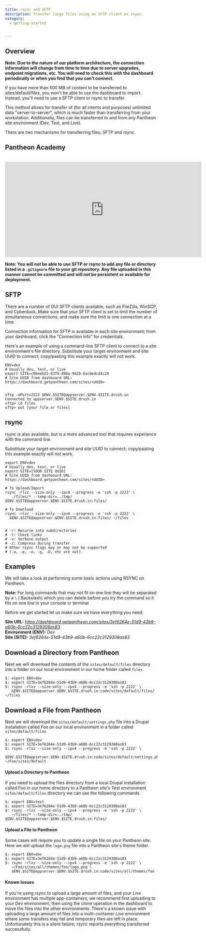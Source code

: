 ```yaml
---
title: rsync and SFTP
description: Transfer large files using an SFTP client or rsync.
category:
  - getting-started


---
```


 ## Overview

 **Note: Due to the nature of our platform architecture, the connection information will change from time to time due to server upgrades, endpoint migrations, etc. You will need to check this with the dashboard periodically or when you find that you can’t connect.**  

If you have more than 500 MB of content to be transferred to sites/default/files, you won't be able to use the dashboard to import. Instead, you'll need to use a SFTP client or rsync to transfer.

This method allows for transfer of (for all intents and purposes) unlimited data "server-to-server", which is much faster than transferring from your workstation. Additionally, files can be transferred to and from any Pantheon site environment (Dev, Test, and Live).

There are two mechanisms for transferring files; SFTP and rsync.

## Pantheon Academy
​<iframe allowfullscreen="" frameborder="0" height="315" src="http://www.youtube.com/embed/BqatUtBlHGI?rel=0" width="650"></iframe>

**Note: You will not be able to use SFTP or rsync to add any file or directory listed in a `.gitignore` file to your git repository. Any file uploaded in this manner cannot be committed and will not be persistent or available for deployment.**

## SFTP

There are a number of GUI SFTP clients available, such as FileZilla, WinSCP, and Cyberduck. Make sure that your SFTP client is set to limit the number of simultaneous connections, and make sure the limit is one connection at a time.

Connection information for SFTP is available in each site environment; from your dashboard, click the "Connection Info" for credentials.

Here's an example of using a command-line SFTP client to connect to a site environment's file directory. Substitute your target environment and site UUID to connect; copy/pasting this example exactly will not work.

    ENV=dev
    # Usually dev, test, or live
    export SITE=c9beeb22-63f9-498a-942b-6ac0edcd4c29
    # Site UUID from dashboard URL: https://dashboard.getpantheon.com/sites/<UUID>


    sftp -oPort=2222 $ENV.$SITE@appserver.$ENV.$SITE.drush.in
    Connected to appserver.$ENV.$SITE.drush.in
    sftp> cd files
    sftp> put [your file or files]

## rsync

rsync is also available, but is a more advanced tool that requires experience with the command line.

Substitute your target environment and site UUID to connect; copy/pasting this example exactly will not work.

    export ENV=dev
    # Usually dev, test, or live
    export SITE=[YOUR SITE UUID]
    # Site UUID from dashboard URL: https://dashboard.getpantheon.com/sites/<UUID>

    # To Upload/Import
    rsync -rlvz --size-only --ipv4 --progress -e 'ssh -p 2222' \
       ./files/* --temp-dir=../tmp/ $ENV.$SITE@appserver.$ENV.$SITE.drush.in:files/

    # To Download
    rsync -rlvz --size-only --ipv4 --progress -e 'ssh -p 2222' \
      $ENV.$SITE@appserver.$ENV.$SITE.drush.in:files/ ~/files


    # -r: Recurse into subdirectories
    # -l: Check links
    # -v: Verbose output
    # -z: Compress during transfer
    # Other rsync flags may or may not be supported
    # (-a, -p, -o, -g, -D, etc are not).

## Examples

We will take a look at performing some basic actions using RSYNC on Pantheon.

**Note:** For long commands that may not fit on one line they will be separated by a `\` ( Backslash) which you can delete before you try the command so it fits on one line in your console or terminal

Before we get started let us make sure we have everything you need:

**Site URL:** _https://dashboard.getpantheon.com/sites/3ef6264e-51d9-43b9-a60b-6cc22c3129308as83_  
**Environment (ENV):** _Dev_  
**Site (SITE):** _3ef6264e-51d9-43b9-a60b-6cc22c3129308as83_

## Download a Directory from Pantheon

Next we will download the contents of the `sites/default/files` directory into a folder on our local environment in our home folder called `files`

    $: export ENV=dev  
    $: export SITE=3ef6264e-51d9-43b9-a60b-6cc22c3129308as83
    $: rsync -rlvz --size-only --ipv4 --progress -e 'ssh -p 2222' \
       $ENV.$SITE@appserver.$ENV.$SITE.drush.in:code/sites/default/files/ ~/files

## Download a File from Pantheon

Next we will download the `sites/default/settings.php` file into a Drupal installation called _Foo_ on our local environment in a folder called `sites/default/files`

    $: export ENV=dev  
    $: export SITE=3ef6264e-51d9-43b9-a60b-6cc22c3129308as83
    $: rsync -rlvz --size-only --ipv4 --progress -e 'ssh -p 2222' \
       $ENV.$SITE@appserver.$ENV.$SITE.drush.in:code/sites/default/settings.php ~/Foo/sites/default

#### Upload a Directory to Pantheon

If you need to upload the files directory from a local Drupal installation called Foo in our home directory to a Pantheon site's Test environment `sites/default/files` directory we can use the following commands.

    $: export ENV=test  
    $: export SITE=3ef6264e-51d9-43b9-a60b-6cc22c3129308as83
    $: rsync -rlvz --size-only --ipv4 --progress -e 'ssh -p 2222' \
       ~/files/* --temp-dir=../tmp/ $ENV.$SITE@appserver.$ENV.$SITE.drush.in:files/

#### Upload a File to Pantheon

Some cases will require you to update a single file on your Pantheon site. Here we will upload the `logo.png` file into a Pantheon site's theme folder.

    $: export ENV=dev  
    $: export SITE=3ef6264e-51d9-43b9-a60b-6cc22c3129308as83
    $: rsync -rlvz --size-only --ipv4 --progress -e 'ssh -p 2222' \
       ~/Foo/sites/all/themes/foo/logo.png \
       $ENV.$SITE@appserver.$ENV.$SITE.drush.in:code/sites/all/themes/foo

#### Known Issues

If you're using rsync to upload a large amount of files, and your _Live_ environment has multiple app-containers, we recommend first uploading to your _Dev_ environment, then using the clone operation in the dashboard to move the files into the other environments. There's a known issue with uploading a large amount of files into a multi-container _Live_ environment where some transfers may fail and temporary files are left in place. Unfortunately this is a silent failure; rsync reports everything transferred successfully.
